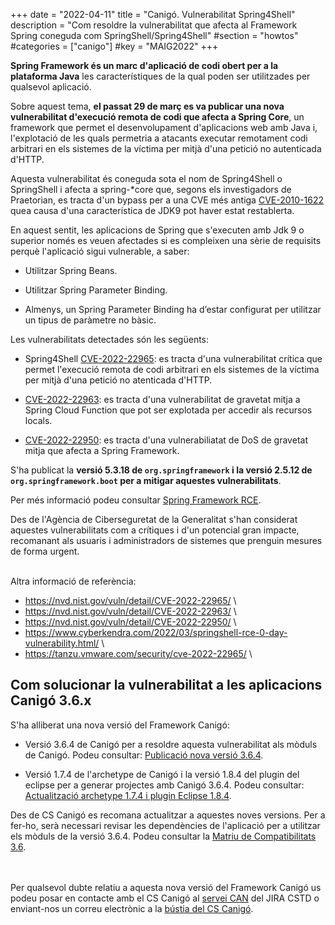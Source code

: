 +++
date = "2022-04-11"
title = "Canigó. Vulnerabilitat Spring4Shell"
description = "Com resoldre la vulnerabilitat que afecta al Framework Spring coneguda com SpringShell/Spring4Shell"
#section = "howtos"
#categories  = ["canigo"]
#key = "MAIG2022"
+++

**Spring Framework és un marc d'aplicació de codi obert per a la plataforma Java** les característiques de la qual poden
ser utilitzades per qualsevol aplicació.

Sobre aquest tema, **el passat 29 de març es va publicar una nova vulnerabilitat d'execució remota de codi que afecta a
Spring Core**, un framework que permet el desenvolupament d'aplicacions web amb Java i, l'explotació de les quals
permetria a atacants executar remotament codi arbitrari en els sistemes de la víctima per mitjà d'una petició
no autenticada d'HTTP.

Aquesta vulnerabilitat és coneguda sota el nom de Spring4Shell o SpringShell i afecta a spring-*core que, segons els investigadors
de Praetorian, es tracta d'un bypass per a una CVE més antiga [CVE-2010-1622](https://cve.mitre.org/cgi-bin/cvename.cgi?name=CVE-2010-1622)
quea causa d'una característica de JDK9 pot haver estat restablerta.

En aquest sentit, les aplicacions de Spring que s'executen amb Jdk 9 o superior només es veuen afectades si es compleixen
una sèrie de requisits perquè l'aplicació sigui vulnerable, a saber:

- Utilitzar Spring Beans.

- Utilitzar Spring Parameter Binding.

- Almenys, un Spring Parameter Binding ha d’estar configurat per utilitzar un tipus de paràmetre no bàsic.

Les vulnerabilitats detectades són les següents:

- Spring4Shell [CVE-2022-22965](https://cve.mitre.org/cgi-bin/cvename.cgi?name=CVE-2022-22965): es tracta d'una vulnerabilitat
crítica que permet l'execució remota de codi arbitrari en els sistemes de la víctima per mitjà d'una petició no atenticada d'HTTP.

- [CVE-2022-22963](https://cve.mitre.org/cgi-bin/cvename.cgi?name=CVE-2022-22963): es tracta d'una vulnerabilitat de gravetat mitja
a Spring Cloud Function que pot ser explotada per accedir als recursos locals.

- [CVE-2022-22950](https://cve.mitre.org/cgi-bin/cvename.cgi?name=CVE-2022-22950): es tracta d'una vulnerabiliatat de DoS de
gravetat mitja que afecta a Spring Framework.

S'ha publicat la **versió 5.3.18 de `org.springframework` i la versió 2.5.12 de `org.springframework.boot` per a mitigar aquestes vulnerabilitats**.

Per més informació podeu consultar [Spring Framework RCE](https://spring.io/blog/2022/03/31/spring-framework-rce-early-announcement).

Des de l'Agència de Ciberseguretat de la Generalitat s'han considerat aquestes vulnerabilitats com a crítiques i d'un potencial
gran impacte, recomanant als usuaris i administradors de sistemes que prenguin mesures de forma urgent.

<br/>
Altra informació de referència:

* <https://nvd.nist.gov/vuln/detail/CVE-2022-22965/> \
* <https://nvd.nist.gov/vuln/detail/CVE-2022-22963/> \
* <https://nvd.nist.gov/vuln/detail/CVE-2022-22950/> \
* <https://www.cyberkendra.com/2022/03/springshell-rce-0-day-vulnerability.html/> \
* <https://tanzu.vmware.com/security/cve-2022-22965/> \

## Com solucionar la vulnerabilitat a les aplicacions Canigó 3.6.x

S'ha alliberat una nova versió del Framework Canigó:

* Versió 3.6.4 de Canigó per a resoldre aquesta vulnerabilitat als mòduls de Canigó.
Podeu consultar: [Publicació nova versió 3.6.4](/noticies/INTCAN-2592_2022-04-11-CAN-actualitzacio-canigo-3_6_4).

* Versió 1.7.4 de l'archetype de Canigó i la versió 1.8.4 del plugin del eclipse per a generar projectes amb Canigó 3.6.4.
Podeu consultar: [Actualització archetype 1.7.4 i plugin Eclipse 1.8.4](/noticies/INTCAN-2592_2022-04-11-CAN-Actualitzacio_archetype_1_7_4_plugin_eclipse_1_8_4/).

Des de CS Canigó es recomana actualitzar a aquestes noves versions. Per a fer-ho, serà necessari revisar les dependències de l'aplicació
per a utilitzar els mòduls de la versió 3.6.4. Podeu consultar la [Matriu de Compatibilitats 3.6](/canigo-download-related/matrius-compatibilitats/canigo-36/).

<br/><br/>
Per qualsevol dubte relatiu a aquesta nova versió del Framework Canigó us podeu posar en contacte amb el CS Canigó
al [servei CAN](https://cstd.ctti.gencat.cat/jiracstd/projects/CAN) del JIRA CSTD o enviant-nos un correu electrònic
a la [bústia del CS Canigó](mailto:oficina-tecnica.canigo.ctti@gencat.cat).
